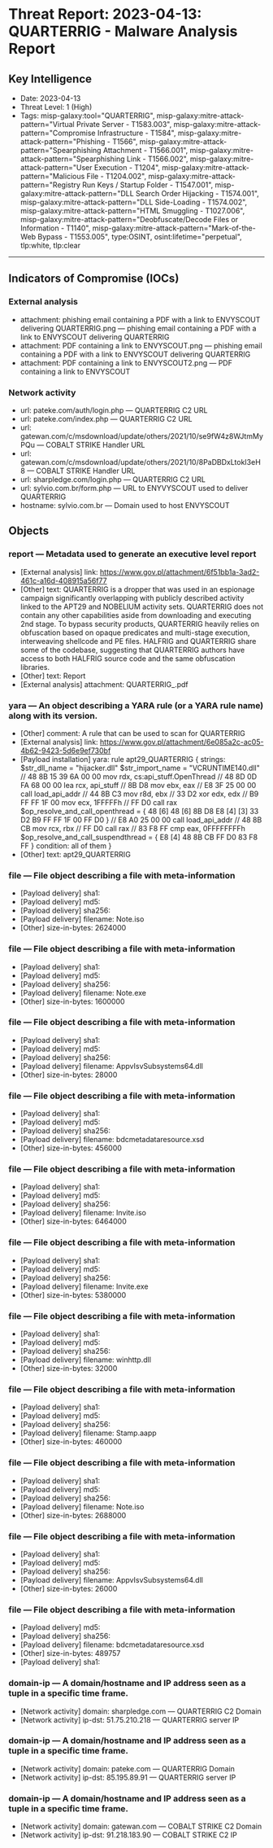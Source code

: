 # Threat Report: 2023-04-13: QUARTERRIG - Malware Analysis Report


## Key Intelligence
* Date: 2023-04-13
* Threat Level: 1 (High)
* Tags: misp-galaxy:tool="QUARTERRIG", misp-galaxy:mitre-attack-pattern="Virtual Private Server - T1583.003", misp-galaxy:mitre-attack-pattern="Compromise Infrastructure - T1584", misp-galaxy:mitre-attack-pattern="Phishing - T1566", misp-galaxy:mitre-attack-pattern="Spearphishing Attachment - T1566.001", misp-galaxy:mitre-attack-pattern="Spearphishing Link - T1566.002", misp-galaxy:mitre-attack-pattern="User Execution - T1204", misp-galaxy:mitre-attack-pattern="Malicious File - T1204.002", misp-galaxy:mitre-attack-pattern="Registry Run Keys / Startup Folder - T1547.001", misp-galaxy:mitre-attack-pattern="DLL Search Order Hijacking - T1574.001", misp-galaxy:mitre-attack-pattern="DLL Side-Loading - T1574.002", misp-galaxy:mitre-attack-pattern="HTML Smuggling - T1027.006", misp-galaxy:mitre-attack-pattern="Deobfuscate/Decode Files or Information - T1140", misp-galaxy:mitre-attack-pattern="Mark-of-the-Web Bypass - T1553.005", type:OSINT, osint:lifetime="perpetual", tlp:white, tlp:clear

---

## Indicators of Compromise (IOCs)
### External analysis
* attachment: phishing email containing a PDF with a link to ENVYSCOUT delivering QUARTERRIG.png — phishing email containing a PDF with a link to ENVYSCOUT delivering QUARTERRIG
* attachment: PDF containing a link to ENVYSCOUT.png — phishing email containing a PDF with a link to ENVYSCOUT delivering QUARTERRIG
* attachment: PDF containing a link to ENVYSCOUT2.png — PDF containing a link to ENVYSCOUT

### Network activity
* url: pateke.com/auth/login.php — QUARTERRIG C2 URL
* url: pateke.com/index.php — QUARTERRIG C2 URL
* url: gatewan.com/c/msdownload/update/others/2021/10/se9fW4z8WJtmMyPQu — COBALT STRIKE Handler URL
* url: gatewan.com/c/msdownload/update/others/2021/10/8PaDBDxLtokI3eH8 — COBALT STRIKE Handler URL
* url: sharpledge.com/login.php — QUARTERRIG C2 URL
* url: sylvio.com.br/form.php — URL to ENYVYSCOUT used to deliver QUARTERRIG
* hostname: sylvio.com.br — Domain used to host ENVYSCOUT

## Objects
### report — Metadata used to generate an executive level report
* [External analysis] link: https://www.gov.pl/attachment/6f51bb1a-3ad2-461c-a16d-408915a56f77
* [Other] text: QUARTERRIG is a dropper that was used in an espionage campaign significantly overlapping with publicly described activity linked to the APT29 and NOBELIUM activity sets. QUARTERRIG does not contain any other capabilities aside from downloading and executing 2nd stage. To bypass security products, QUARTERRIG heavily relies on obfuscation based on opaque predicates and multi-stage execution, interweaving shellcode and PE files. HALFRIG and QUARTERRIG share some of the codebase, suggesting that QUARTERRIG authors have access to both HALFRIG source code and the same obfuscation libraries.
* [Other] text: Report
* [External analysis] attachment: QUARTERRIG_.pdf

### yara — An object describing a YARA rule (or a YARA rule name) along with its version.
* [Other] comment: A rule that can be used to scan for QUARTERRIG
* [External analysis] link: https://www.gov.pl/attachment/6e085a2c-ac05-4b62-9423-5d6e9ef730bf
* [Payload installation] yara: rule apt29_QUARTERRIG {
strings:
$str_dll_name = "hijacker.dll"
$str_import_name = "VCRUNTIME140.dll"
// 48 8B 15 39 6A 00 00
mov
rdx, cs:api_stuff.OpenThread
// 48 8D 0D FA 68 00 00
lea
rcx, api_stuff
// 8B D8
mov
ebx, eax
// E8 3F 25 00 00
call
load_api_addr
// 44 8B C3
mov
r8d, ebx
// 33 D2
xor
edx, edx
// B9 FF FF 1F 00
mov
ecx, 1FFFFFh
// FF D0
call
rax
$op_resolve_and_call_openthread = { 48 [6] 48 [6] 8B D8 E8 [4] [3] 33 D2 B9 FF FF 1F 00 FF D0 }
// E8 A0 25 00 00
call
load_api_addr
// 48 8B CB
mov
rcx, rbx
// FF D0
call
rax
// 83 F8 FF
cmp
eax, 0FFFFFFFFh
$op_resolve_and_call_suspendthread = { E8 [4] 48 8B CB FF D0 83 F8 FF }
condition:
all of them
}
* [Other] text: apt29_QUARTERRIG

### file — File object describing a file with meta-information
* [Payload delivery] sha1: <sha1>
* [Payload delivery] md5: <md5>
* [Payload delivery] sha256: <sha256>
* [Payload delivery] filename: Note.iso
* [Other] size-in-bytes: 2624000

### file — File object describing a file with meta-information
* [Payload delivery] sha1: <sha1>
* [Payload delivery] md5: <md5>
* [Payload delivery] sha256: <sha256>
* [Payload delivery] filename: Note.exe
* [Other] size-in-bytes: 1600000

### file — File object describing a file with meta-information
* [Payload delivery] sha1: <sha1>
* [Payload delivery] md5: <md5>
* [Payload delivery] sha256: <sha256>
* [Payload delivery] filename: AppvIsvSubsystems64.dll
* [Other] size-in-bytes: 28000

### file — File object describing a file with meta-information
* [Payload delivery] sha1: <sha1>
* [Payload delivery] md5: <md5>
* [Payload delivery] sha256: <sha256>
* [Payload delivery] filename: bdcmetadataresource.xsd
* [Other] size-in-bytes: 456000

### file — File object describing a file with meta-information
* [Payload delivery] sha1: <sha1>
* [Payload delivery] md5: <md5>
* [Payload delivery] sha256: <sha256>
* [Payload delivery] filename: Invite.iso
* [Other] size-in-bytes: 6464000

### file — File object describing a file with meta-information
* [Payload delivery] sha1: <sha1>
* [Payload delivery] md5: <md5>
* [Payload delivery] sha256: <sha256>
* [Payload delivery] filename: Invite.exe
* [Other] size-in-bytes: 5380000

### file — File object describing a file with meta-information
* [Payload delivery] sha1: <sha1>
* [Payload delivery] md5: <md5>
* [Payload delivery] sha256: <sha256>
* [Payload delivery] filename: winhttp.dll
* [Other] size-in-bytes: 32000

### file — File object describing a file with meta-information
* [Payload delivery] sha1: <sha1>
* [Payload delivery] md5: <md5>
* [Payload delivery] sha256: <sha256>
* [Payload delivery] filename: Stamp.aapp
* [Other] size-in-bytes: 460000

### file — File object describing a file with meta-information
* [Payload delivery] sha1: <sha1>
* [Payload delivery] md5: <md5>
* [Payload delivery] sha256: <sha256>
* [Payload delivery] filename: Note.iso
* [Other] size-in-bytes: 2688000

### file — File object describing a file with meta-information
* [Payload delivery] sha1: <sha1>
* [Payload delivery] md5: <md5>
* [Payload delivery] sha256: <sha256>
* [Payload delivery] filename: AppvIsvSubsystems64.dll
* [Other] size-in-bytes: 26000

### file — File object describing a file with meta-information
* [Payload delivery] md5: <md5>
* [Payload delivery] sha256: <sha256>
* [Payload delivery] filename: bdcmetadataresource.xsd
* [Other] size-in-bytes: 489757
* [Payload delivery] sha1: <sha1>

### domain-ip — A domain/hostname and IP address seen as a tuple in a specific time frame.
* [Network activity] domain: sharpledge.com — QUARTERRIG C2 Domain
* [Network activity] ip-dst: 51.75.210.218 — QUARTERRIG server IP

### domain-ip — A domain/hostname and IP address seen as a tuple in a specific time frame.
* [Network activity] domain: pateke.com — QUARTERRIG Domain
* [Network activity] ip-dst: 85.195.89.91 — QUARTERRIG server IP

### domain-ip — A domain/hostname and IP address seen as a tuple in a specific time frame.
* [Network activity] domain: gatewan.com — COBALT STRIKE C2 Domain
* [Network activity] ip-dst: 91.218.183.90 — COBALT STRIKE C2 IP
